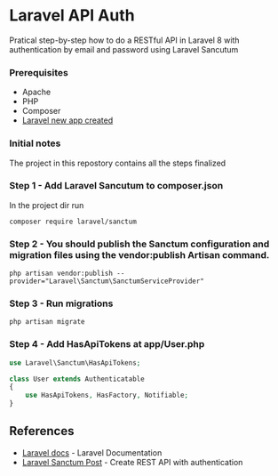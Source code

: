 # Laravel API Auth
Pratical step-by-step how to do a RESTful API in Laravel 8 with authentication by email and password using Laravel Sancutum

### Prerequisites
- Apache
- PHP
- Composer
- [Laravel new app created]([https://link](https://laravel.com/docs/8.x/installation#meet-laravel))
  
### Initial notes
The project in this repostory contains all the steps finalized

### Step 1 - Add Laravel Sancutum to composer.json
In the project dir run
```console
composer require laravel/sanctum 
```


### Step 2 - You should publish the Sanctum configuration and migration files using the vendor:publish Artisan command. 

```console 
php artisan vendor:publish --provider="Laravel\Sanctum\SanctumServiceProvider" 
```

### Step 3 - Run migrations

```console 
php artisan migrate 
```


### Step 4 - Add HasApiTokens at app/User.php

```php
use Laravel\Sanctum\HasApiTokens;

class User extends Authenticatable
{
    use HasApiTokens, HasFactory, Notifiable;
}
```

## References
- [Laravel docs](https://laravel.com/docs/8.x) - Laravel Documentation
- [Laravel Sanctum Post](https://laravel.com/docs/8.x/sanctum#introduction) - Create REST API with authentication
